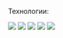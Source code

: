 Технологии: 

<img src="https://img.shields.io/badge/HTML5-E34F26?style=for-the-badge&logo=HTML5&logoColor=FFFFFF"/>
<img src="https://img.shields.io/badge/CSS3-2D53E5?style=for-the-badge&logo=CSS3&logoColor=FFFFFF"/>
<img src="https://img.shields.io/badge/JavaScript-F7DF1E?style=for-the-badge&logo=javascript&logoColor=000000"/>
<img src="https://img.shields.io/badge/NodeJS-84BF08?style=for-the-badge&logo=nodedotjs&logoColor=FFFFFF"/>
<img src="https://img.shields.io/badge/TypeScript-3178C6?style=for-the-badge&logo=typescript&logoColor=FFFFFF"/>
